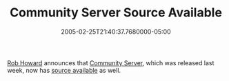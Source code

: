 ﻿---
title: Community Server Source Available
date: "2005-02-25T21:40:37.7680000-05:00"
description: Rob Howard announces that Community Server, which was released last week, now has source available as well.
featuredImage: /img/default-post-image.jpg
---

[Rob Howard](http://weblogs.asp.net/rhoward) announces that [Community Server](http://communityserver.org/), which was released last week, now has [source available](http://weblogs.asp.net/rhoward/archive/2005/02/25/380444.aspx) as well.

